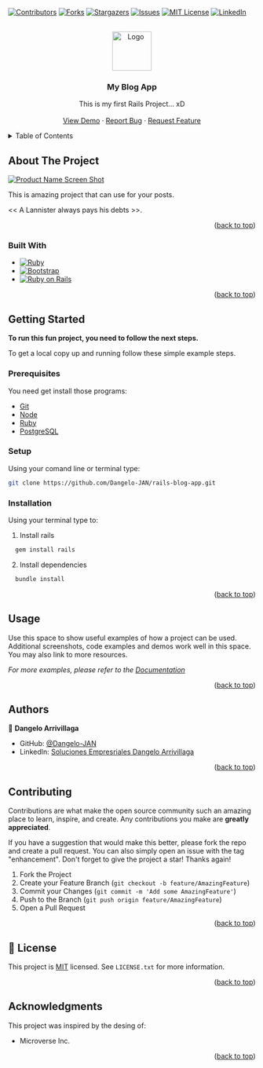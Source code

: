 <div id="top"></div>

[![Contributors][contributors-shield]][contributors-url]
[![Forks][forks-shield]][forks-url]
[![Stargazers][stars-shield]][stars-url]
[![Issues][issues-shield]][issues-url]
[![MIT License][license-shield]][license-url]
[![LinkedIn][linkedin-shield]][linkedin-url]



<!-- PROJECT LOGO -->
<br />
<div align="center">
  <a href="https://github.com/othneildrew/Best-README-Template">
    <img src="images/logo.png" alt="Logo" width="80" height="80">
  </a>

  <h3 align="center">My Blog App</h3>

  <p align="center">
    This is my first Rails Project... xD
    <br />
    <br />
    <a href="https://github.com/othneildrew/Best-README-Template">View Demo</a>
    ·
    <a href="https://github.com/othneildrew/Best-README-Template/issues">Report Bug</a>
    ·
    <a href="https://github.com/othneildrew/Best-README-Template/issues">Request Feature</a>
  </p>
</div>



<!-- TABLE OF CONTENTS -->
<details>
  <summary>Table of Contents</summary>
  <ol>
    <li>
      <a href="#about-the-project">About The Project</a>
      <ul>
        <li><a href="#built-with">Built With</a></li>
      </ul>
    </li>
    <li>
      <a href="#getting-started">Getting Started</a>
      <ul>
        <li><a href="#prerequisites">Prerequisites</a></li>
        <li><a href="#installation">Installation</a></li>
      </ul>
    </li>
    <li><a href="#usage">Usage</a></li>
    <li><a href="#contributing">Contributing</a></li>
    <li><a href="#license">License</a></li>
    <li><a href="#contact">Contact</a></li>
    <li><a href="#acknowledgments">Acknowledgments</a></li>
  </ol>
</details>



<!-- ABOUT THE PROJECT -->
## About The Project

[![Product Name Screen Shot][product-screenshot]](https://example.com)

This is amazing project that can use for your posts.

<< A Lannister always pays his debts >>.

<p align="right">(<a href="#top">back to top</a>)</p>

### Built With

* [![Ruby][Ruby-Lang.org]][Ruby-url]
* [![Bootstrap][Bootstrap.com]][Bootstrap-url]
* [![Ruby on Rails][RubyOnRails.org]][RubyOnRails-url]

<p align="right">(<a href="#top">back to top</a>)</p>



<!-- GETTING STARTED -->
## Getting Started

**To run this fun project, you need to follow the next steps.**


To get a local copy up and running follow these simple example steps.

### Prerequisites

You need get install those programs:
- [Git](https://git-scm.com/downloads)
- [Node](https://nodejs.org/es/download/)
- [Ruby](https://www.ruby-lang.org/es/downloads/)
- [PostgreSQL](https://www.postgresql.org/download/) 

### Setup

Using your comand line or terminal type:
``` bash 
git clone https://github.com/Dangelo-JAN/rails-blog-app.git
```

### Installation

Using your terminal type to:
1. Install rails
``` bash 
  gem install rails 
```
2. Install dependencies
``` bash 
  bundle install
```

<p align="right">(<a href="#top">back to top</a>)</p>



<!-- USAGE EXAMPLES -->
## Usage

Use this space to show useful examples of how a project can be used. Additional screenshots, code examples and demos work well in this space. You may also link to more resources.

_For more examples, please refer to the [Documentation](https://example.com)_

<p align="right">(<a href="#top">back to top</a>)</p>


<!-- Authors -->
## Authors

👤 **Dangelo Arrivillaga**

- GitHub: [@Dangelo-JAN](https://github.com/Dangelo-JAN)
- LinkedIn: [Soluciones Empresriales Dangelo Arrivillaga](https://www.linkedin.com/in/soluciones-empresariales-dangelo-arrivillaga-2a144718a/)

<p align="right">(<a href="#top">back to top</a>)</p>

<!-- CONTRIBUTING -->
## Contributing

Contributions are what make the open source community such an amazing place to learn, inspire, and create. Any contributions you make are **greatly appreciated**.

If you have a suggestion that would make this better, please fork the repo and create a pull request. You can also simply open an issue with the tag "enhancement".
Don't forget to give the project a star! Thanks again!

1. Fork the Project
2. Create your Feature Branch (`git checkout -b feature/AmazingFeature`)
3. Commit your Changes (`git commit -m 'Add some AmazingFeature'`)
4. Push to the Branch (`git push origin feature/AmazingFeature`)
5. Open a Pull Request

<p align="right">(<a href="#top">back to top</a>)</p>



<!-- LICENSE -->
## 📝 License

This project is [MIT](./MIT.md) licensed. See `LICENSE.txt` for more information.

<p align="right">(<a href="#top">back to top</a>)</p>



<!-- ACKNOWLEDGMENTS -->
## Acknowledgments

This project was inspired by the desing of:

* Microverse Inc.

<p align="right">(<a href="#top">back to top</a>)</p>



<!-- MARKDOWN LINKS & IMAGES -->
<!-- https://www.markdownguide.org/basic-syntax/#reference-style-links -->
[contributors-shield]: https://img.shields.io/github/contributors/Dangelo-JAN/rails-capstone.svg?style=for-the-badge
[contributors-url]: https://github.com/Dangelo-JAN/rails-capstone/graphs/contributors
[forks-shield]: https://img.shields.io/github/forks/Dangelo-JAN/rails-capstone.svg?style=for-the-badge
[forks-url]: https://github.com/Dangelo-JAN/rails-capstone/network/members
[stars-shield]: https://img.shields.io/github/stars/Dangelo-JAN/rails-capstone.svg?style=for-the-badge
[stars-url]: https://github.com/Dangelo-JAN/rails-capstone/stargazers
[issues-shield]: https://img.shields.io/github/issues/Dangelo-JAN/rails-capstone.svg?style=for-the-badge
[issues-url]: https://github.com/Dangelo-JAN/rails-capstone/issues
[license-shield]: https://img.shields.io/github/license/othneildrew/Best-README-Template.svg?style=for-the-badge
[license-url]: https://github.com/othneildrew/Best-README-Template/blob/master/LICENSE.txt
[linkedin-shield]: https://img.shields.io/badge/-LinkedIn-black.svg?style=for-the-badge&logo=linkedin&colorB=555
[linkedin-url]: linkedin.com/in/soluciones-empresariales-dangelo-arrivillaga
[product-screenshot]: images/screenshot.png
[Ruby-Lang.org]: https://img.shields.io/badge/Ruby-DD0031?style=for-the-badge&logo=ruby&logoColor=white
[Ruby-url]: https://www.ruby-lang.org/
[Bootstrap.com]: https://img.shields.io/badge/Bootstrap-563D7C?style=for-the-badge&logo=bootstrap&logoColor=white
[Bootstrap-url]: https://getbootstrap.com
[RubyOnRails.org]: https://img.shields.io/badge/Ruby%20on%20Rails-DD0031?style=for-the-badge&logo=rubyonrails&logoColor=white
[RubyOnRails-url]: https://rubyonrails.org/ 
